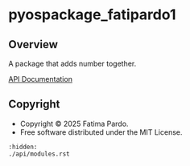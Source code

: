 # pyospackage_fatipardo1

## Overview

A package that adds number together.

[API Documentation](./api/modules.rst)

## Copyright

- Copyright © 2025 Fatima Pardo.
- Free software distributed under the MIT License.

```{toctree}
:hidden:
./api/modules.rst
```
